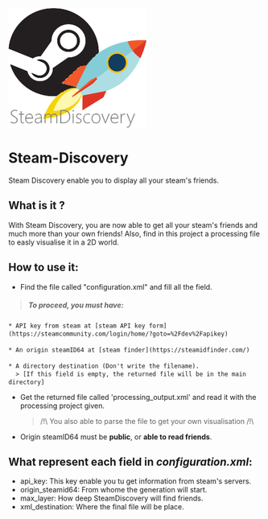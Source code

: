 ![](https://github.com/BaboucheOne/Steam-Discovery/blob/master/SteamDiscovery_logo.png)

# Steam-Discovery
Steam Discovery enable you to display all your steam's friends.

## What is it ?

With Steam Discovery, you are now able to get all your steam's friends and much more than your own friends!
Also, find in this project a processing file to easly visualise it in a 2D world.

## How to use it:
* Find the file called "configuration.xml" and fill all the field.

> ##### ***To proceed, you must have:***

    * API key from steam at [steam API key form](https://steamcommunity.com/login/home/?goto=%2Fdev%2Fapikey)
    
    * An origin steamID64 at [steam finder](https://steamidfinder.com/)
    
    * A directory destination (Don't write the filename).
      > [If this field is empty, the returned file will be in the main directory] 

* Get the returned file called 'processing_output.xml' and read it with the processing project given.
  > /!\ You also able to parse the file to get your own visualisation /!\
  
* Origin steamID64 must be __public__, or __able to read friends__.

## What represent each field in _configuration.xml_:

* api_key: This key enable you tu get information from steam's servers.
* origin_steamid64: From whome the generation will start.
* max_layer: How deep SteamDiscovery will find friends.
* xml_destination: Where the final file will be place.
